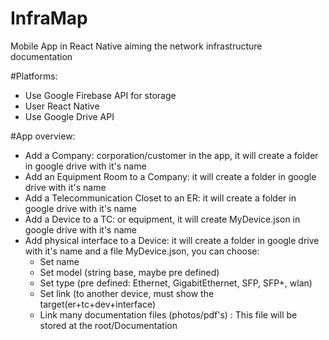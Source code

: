# InfraMap
Mobile App in React Native aiming the network infrastructure documentation

#Platforms:
- Use Google Firebase API for storage
- User React Native
- Use Google Drive API

#App overview:
- Add a Company: corporation/customer in the app, it will create a folder in google drive with it's name
- Add an Equipment Room to a Company: it will create a folder in google drive with it's name
- Add a Telecommunication Closet to an ER: it will create a folder in google drive with it's name
- Add a Device to a TC: or equipment, it will create MyDevice.json in google drive with it's name
- Add physical interface to a Device: it will create a folder in google drive with it's name and a file MyDevice.json, you can choose:
  * Set name
  * Set model (string base, maybe pre defined)
  * Set type (pre defined: Ethernet, GigabitEthernet, SFP, SFP+, wlan)
  * Set link (to another device, must show the target(er+tc+dev+interface)
  * Link many documentation files (photos/pdf's) : This file will be stored at the root/Documentation
